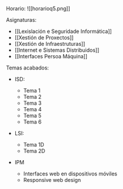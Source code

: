 Horario:
![[horarioq5.png]]

Asignaturas:
+ [[Lexislación e Seguridade Informática]]
+ [[Xestión de Proxectos]]
+ [[Xestión de Infraestruturas]]
+ [[Internet e Sistemas Distribuidos]]
+ [[Interfaces Persoa Máquina]]

Temas acabados:
+ ISD:
	+ Tema 1
	+ Tema 2
	+ Tema 3
	+ Tema 4
	+ Tema 5
	+ Tema 6

+ LSI:
	+ Tema 1D
	+ Tema 2D

+ IPM
	+ Interfaces web en dispositivos móviles
	+ Responsive web design
